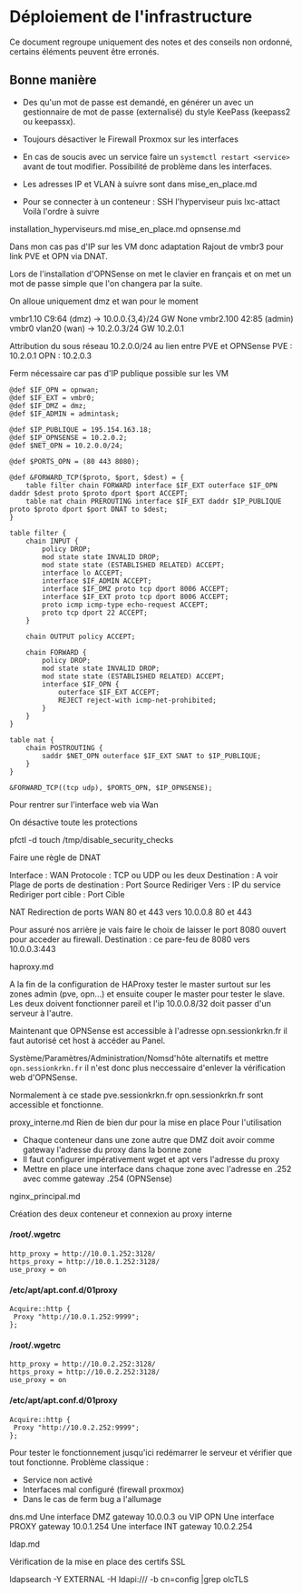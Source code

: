 # Déploiement de l'infrastructure

Ce document regroupe uniquement des notes et des conseils non ordonné, certains éléments peuvent être erronés.

## Bonne manière

- Des qu'un mot de passe est demandé, en générer un avec un gestionnaire de mot de passe (externalisé) du style KeePass (keepass2 ou keepassx).
- Toujours désactiver le Firewall Proxmox sur les interfaces
- En cas de soucis avec un service faire un `systemctl restart <service>` avant de tout modifier. Possibilité de problème dans les interfaces.


- Les adresses IP et VLAN à suivre sont dans mise_en_place.md

- Pour se connecter à un conteneur : SSH l'hyperviseur puis lxc-attact <number>
Voilà l'ordre à suivre

installation_hyperviseurs.md
mise_en_place.md
opnsense.md

Dans mon cas pas d'IP sur les VM donc adaptation
Rajout de vmbr3 pour link PVE et OPN via DNAT.

Lors de l'installation d'OPNSense on met le clavier en français et on met un mot de passe simple que l'on changera par la suite.

On alloue uniquement dmz et wan pour le moment

vmbr1.10 C9:64 (dmz) -> 10.0.0.{3,4}/24 GW None
vmbr2.100 42:85 (admin)
vmbr0 vlan20 (wan) -> 10.2.0.3/24 GW 10.2.0.1

Attribution du sous réseau 10.2.0.0/24 au lien entre PVE et OPNSense
PVE : 10.2.0.1
OPN : 10.2.0.3

Ferm nécessaire car pas d'IP publique possible sur les VM
```
@def $IF_OPN = opnwan;
@def $IF_EXT = vmbr0;
@def $IF_DMZ = dmz;
@def $IF_ADMIN = admintask;

@def $IP_PUBLIQUE = 195.154.163.18;
@def $IP_OPNSENSE = 10.2.0.2;
@def $NET_OPN = 10.2.0.0/24;

@def $PORTS_OPN = (80 443 8080);

@def &FORWARD_TCP($proto, $port, $dest) = {
    table filter chain FORWARD interface $IF_EXT outerface $IF_OPN daddr $dest proto $proto dport $port ACCEPT;
    table nat chain PREROUTING interface $IF_EXT daddr $IP_PUBLIQUE proto $proto dport $port DNAT to $dest;
}

table filter {
    chain INPUT {
        policy DROP;
        mod state state INVALID DROP;
        mod state state (ESTABLISHED RELATED) ACCEPT;
        interface lo ACCEPT;
        interface $IF_ADMIN ACCEPT;
        interface $IF_DMZ proto tcp dport 8006 ACCEPT;
        interface $IF_EXT proto tcp dport 8006 ACCEPT;
        proto icmp icmp-type echo-request ACCEPT;
        proto tcp dport 22 ACCEPT;
    }

    chain OUTPUT policy ACCEPT;

    chain FORWARD {
        policy DROP;
        mod state state INVALID DROP;
        mod state state (ESTABLISHED RELATED) ACCEPT;
        interface $IF_OPN {
            outerface $IF_EXT ACCEPT;
            REJECT reject-with icmp-net-prohibited;
        }
    }
}

table nat {
    chain POSTROUTING {
        saddr $NET_OPN outerface $IF_EXT SNAT to $IP_PUBLIQUE;
    }
}

&FORWARD_TCP((tcp udp), $PORTS_OPN, $IP_OPNSENSE);
```


Pour rentrer sur l'interface web via Wan

On désactive toute les protections

pfctl -d
touch /tmp/disable_security_checks


Faire une règle de DNAT

Interface : WAN
Protocole : TCP ou UDP ou les deux
Destination : A voir
Plage de ports de destination : Port Source
Rediriger Vers : IP du service
Rediriger port cible : Port Cible

NAT Redirection de ports
WAN 80 et 443 vers 10.0.0.8 80 et 443


Pour assuré nos arrière je vais faire le choix de laisser le port 8080 ouvert pour acceder au firewall. Destination : ce pare-feu de 8080 vers  10.0.0.3:443



haproxy.md

A la fin de la configuration de HAProxy tester le master surtout sur les zones admin (pve, opn...) et ensuite couper le master pour tester le slave. Les deux doivent fonctionner pareil et l'ip 10.0.0.8/32 doit passer d'un serveur à l'autre.

Maintenant que OPNSense est accessible à l'adresse
opn.sessionkrkn.fr il faut autorisé cet host à accéder au Panel.

Système/Paramètres/Administration/Nomsd'hôte alternatifs
et mettre `opn.sessionkrkn.fr`
il n'est donc plus neccessaire d'enlever la vérification web d'OPNSense.


Normalement à ce stade
pve.sessionkrkn.fr
opn.sessionkrkn.fr
sont accessible et fonctionne.

proxy_interne.md
Rien de bien dur pour la mise en place
Pour l'utilisation
- Chaque conteneur dans une zone autre que DMZ doit avoir comme gateway l'adresse du proxy dans la bonne zone
- Il faut configurer impérativement wget et apt vers l'adresse du proxy
- Mettre en place une interface dans chaque zone avec l'adresse en .252 avec comme gateway .254 (OPNSense)

nginx_principal.md

Création des deux conteneur et connexion au proxy interne

#### /root/.wgetrc
```
http_proxy = http://10.0.1.252:3128/
https_proxy = http://10.0.1.252:3128/
use_proxy = on
```
#### /etc/apt/apt.conf.d/01proxy
```
Acquire::http {
 Proxy "http://10.0.1.252:9999";
};
```

#### /root/.wgetrc
```
http_proxy = http://10.0.2.252:3128/
https_proxy = http://10.0.2.252:3128/
use_proxy = on
```
#### /etc/apt/apt.conf.d/01proxy
```
Acquire::http {
 Proxy "http://10.0.2.252:9999";
};
```

Pour tester le fonctionnement jusqu'ici redémarrer le serveur et vérifier que tout fonctionne.
Problème classique :
- Service non activé
- Interfaces mal configuré (firewall proxmox)
- Dans le cas de ferm bug a l'allumage

dns.md
Une interface DMZ gateway 10.0.0.3 ou VIP OPN
Une interface PROXY gateway 10.0.1.254
Une interface INT gateway 10.0.2.254

ldap.md

Vérification de la mise en place des certifs SSL

ldapsearch -Y EXTERNAL -H ldapi:/// -b cn=config |grep olcTLS
